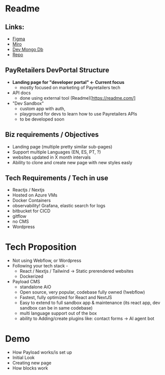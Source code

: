 
# Readme

## Links:

- [Figma](https://www.figma.com/design/AkZZNjGQHNdcKUqpCxb4T7/payretailers.dev---Website?node-id=13-6726&p=f&t=r0fc7icMzNEGD393-0)
- [Miro](https://miro.com/app/board/uXjVLFuaXsM=/)
- [Dev Mongo Db](https://cloud.mongodb.com/v2/6526632ab7de63292926698f#/metrics/replicaSet/678a1adefc57e55a369ab9b8/explorer/test/pages/find)
- [Repo](https://github.com/krzysztofkobylinskiclass35/payload-test)

## PayRetailers DevPortal Structure

  - **Landing page for "developer portal" <- Current focus**
    - mostly focused on marketing of Payretailers tech
  - API docs
    - done using external tool (Readme)[https://readme.com/]
  - "Dev Sandbox"
    - custom app with auth,
    - playground for devs to learn how to use Payretailers APIs
    - to be developed soon

## Biz requirements / Objectives

- Landing page (multiple pretty similar sub-pages)
- Support multiple Languages (EN, ES, PT, ?)
- websites updated in X month intervals
- Ability to clone and create new page with new styles easly

## Tech Requirements / Tech in use

- Reactjs / Nextjs
- Hosted on Azure VMs
- Docker Containers
- observability! Grafana, elastic search for logs
- bitbucket for CICD
- gitflow
- no CMS
- Wordpress

# Tech Proposition

- Not using Webflow, or Wordpress
- Following your tech stack -
  - React / Nextjs / Tailwind -> Static prerendered websites
  - Dockerized
- Payload CMS
  - standalone AiO
  - Open source, very popular, codebase fully owned (!webflow)
  - Fastest, fully optimized for React and NextJS
  - Easy to extend to full sandbox app & maintenance (its react app, dev sandbox can be in same codebase)
  - multi language support out of the box
  - ability to Adding/create plugins like: contact forms → AI agent bot

# Demo

- How Payload works/is set up
- Initial Look
- Creating new page
- How blocks work
